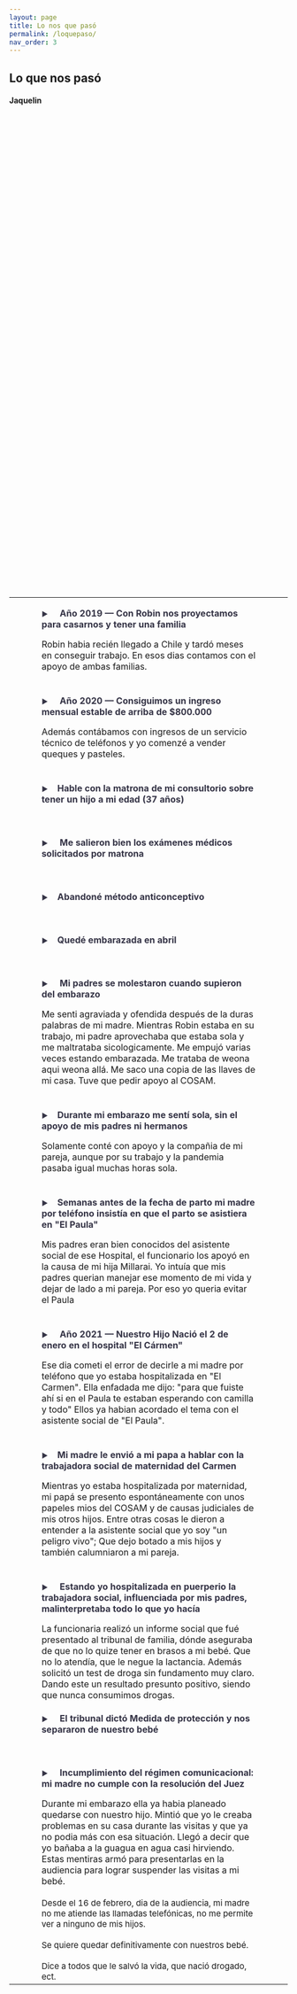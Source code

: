 ```yaml
---
layout: page
title: Lo nos que pasó
permalink: /loquepaso/
nav_order: 3
---
```



<h2>Lo que nos pasó</h2>
<h4>Jaquelin</h4>

 
 
 <table width="100%">


  <tr>
    <td width="10%"> </td>
    <td width="80%"> <p style="font-size:16px; font-weight: bold;color:#353446;"><span style="font-size:12px">▶</span>&nbsp;&nbsp;&nbsp;&nbsp; Año 2019 — Con Robin nos proyectamos para casarnos y tener una familia </p>Robin habia recién llegado a Chile y tardó meses en conseguir trabajo. En esos dias contamos con el apoyo de ambas familias.<br>
  <br></td>
    <td width="10%"> </td>
  </tr>


  <tr>
    <td></td>
    <td> <p style="font-size:16px; font-weight: bold;color:#353446;"><span style="font-size:12px">▶</span>&nbsp;&nbsp;&nbsp;&nbsp; Año 2020 — Consiguimos un ingreso mensual estable de arriba de $800.000 </p>Además contábamos con ingresos de un servicio técnico de teléfonos y yo comenzé a vender queques y pasteles.<br>
  <br></td>
    <td> </td>
  </tr>


  <tr>
    <td> </td>
    <td> <p style="font-size:16px; font-weight: bold;color:#353446;"><span style="font-size:12px">▶</span>&nbsp;&nbsp;&nbsp;&nbsp;Hable con la matrona de mi consultorio sobre tener un hijo a mi edad (37 años)</p>
 <br></td>
    <td> </td>
  </tr>

  <tr>
    <td> </td>
    <td>  <p style="font-size:16px; font-weight: bold;color:#353446;"><span style="font-size:12px">▶</span>&nbsp;&nbsp;&nbsp;&nbsp; Me salieron bien los exámenes médicos solicitados por matrona</p>
 <br></td>
    <td> </td>
  </tr>


  <tr>
    <td> </td>
    <td>
 <p span style="font-size:16px; font-weight: bold;color:#353446;"><span style="font-size:12px">▶</span>&nbsp;&nbsp;&nbsp;&nbsp;Abandoné método anticonceptivo</p>
   <br>
	</td>
    <td> </td>
  </tr>

  <tr>
    <td> </td>
    <td>
 <p style="font-size:16px; font-weight: bold;color:#353446;"><span style="font-size:12px">▶</span>&nbsp;&nbsp;&nbsp;&nbsp;Quedé embarazada en abril</p>
   <br>
	</td>
    <td> </td>
  </tr>


  <tr>
    <td> </td>
    <td>
 <p style="font-size:16px; font-weight: bold;color:#353446;"><span style="font-size:12px">▶</span>&nbsp;&nbsp;&nbsp;&nbsp; Mi padres se molestaron cuando supieron del embarazo</p>Me senti agraviada y ofendida después de la duras palabras de mi madre. Mientras Robin estaba en su trabajo, mi padre aprovechaba que estaba sola y me maltrataba sicologicamente. Me empujó varias veces estando embarazada. Me trataba de weona aqui weona allá. Me saco una copia de las llaves de mi casa. Tuve que pedir apoyo al COSAM.<br>
   <br>
	</td>
    <td> </td>
  </tr>


  <tr>
    <td> </td>
    <td>
 <p style="font-size:16px; font-weight: bold;color:#353446;"><span style="font-size:12px">▶</span>&nbsp;&nbsp;&nbsp;&nbsp;Durante mi embarazo me sentí sola, sin el apoyo de mis padres ni hermanos</p> Solamente conté con apoyo y la compañia de mi pareja, aunque por su trabajo y la pandemia pasaba igual muchas horas sola.<br>
   <br>
	</td>
    <td> </td>
  </tr>





  <tr>
    <td> </td>
    <td>
 <p style="font-size:16px; font-weight: bold;color:#353446;"><span style="font-size:12px">▶</span>&nbsp;&nbsp;&nbsp;&nbsp;Semanas antes de la fecha de parto mi madre por teléfono insistía en que el parto se asistiera en "El Paula"</p> Mis padres eran bien conocidos del asistente social de ese Hospital, el funcionario los apoyó en la causa de mi hija Millarai. Yo intuía que mis padres querian manejar ese momento de mi vida y dejar de lado a mi pareja. Por eso yo queria evitar el Paula<br>
   <br>
	</td>
    <td> </td>
  </tr>


  <tr>
    <td> </td>
    <td>
 <p style="font-size:16px; font-weight: bold;color:#353446;"><span style="font-size:12px">▶</span>&nbsp;&nbsp;&nbsp;&nbsp; Año 2021 — Nuestro Hijo Nació el 2 de enero en el hospital "El Cármen"</p>
 Ese dia cometi el error de decirle a mi madre por teléfono que yo estaba hospitalizada en "El Carmen".
 Ella enfadada me dijo: "para que fuiste ahí si en el Paula te estaban esperando con camilla y todo" Ellos ya habian acordado el tema con el asistente social de "El Paula".<br>
  <br>
	</td>
    <td> </td>
  </tr>

  <tr>
    <td> </td>
    <td>
 <p style="font-size:16px; font-weight: bold;color:#353446;"><span style="font-size:12px">▶</span>&nbsp;&nbsp;&nbsp;&nbsp;Mi madre le envió a mi papa a hablar con la trabajadora social de maternidad del Carmen</p> Mientras yo estaba hospitalizada por maternidad, mi papá se presento espontáneamente con unos papeles mios del COSAM y de causas judiciales de mis otros hijos. Entre otras cosas le dieron a entender a la asistente social que yo soy "un peligro vivo"; Que dejo botado a mis hijos y también calumniaron a mi pareja.<br>
  <br>
	</td>
    <td> </td>
  </tr>

  <tr>
    <td> </td>
    <td>
 <p style="font-size:16px; font-weight: bold;color:#353446;"><span style="font-size:12px">▶</span>&nbsp;&nbsp;&nbsp;&nbsp; Estando yo hospitalizada en puerperio la trabajadora social, influenciada por mis padres, malinterpretaba todo lo que yo hacía</p>La funcionaria realizó un informe social que fué presentado al tribunal de familia, dónde aseguraba de que no lo quize tener en brasos a mi bebé. Que no lo atendía, que le negue la lactancia. Además solicitó un test de droga sin fundamento muy claro. Dando este un resultado presunto positivo, siendo que nunca consumimos drogas.<br>
	</td>
    <td> </td>
  </tr>


  <tr>
    <td> </td>
    <td>
 <p style="color:#353446; font-size:16px; font-weight: bold;"><span style="font-size:12px">▶</span>&nbsp;&nbsp;&nbsp;&nbsp; El tribunal dictó Medida de protección y nos separaron de nuestro bebé</p><br>
	</td>
    <td> </td>
  </tr>



  <tr>
    <td> </td>
    <td>
 <p style="font-size:16px; color:#353446;font-weight:bold;"><span style="font-size:12px;">▶</span>&nbsp;&nbsp;&nbsp;&nbsp; Incumplimiento del régimen comunicacional: mi madre no cumple con la resolución del Juez</p>Durante mi embarazo ella ya habia planeado quedarse con nuestro hijo. Mintió que yo le creaba problemas en su casa durante las visitas y que ya no podia más con esa situación. Llegó a decir que yo bañaba a la guagua en agua casi hirviendo. Estas mentiras armó para presentarlas en la audiencia para lograr suspender las visitas a mi bebé. <br><br><font style="font-size:15px">Desde el 16 de febrero, dia de la audiencia, mi madre no me atiende las llamadas telefónicas, no me permite ver a ninguno de mis hijos.<br><br> Se quiere quedar definitivamente con nuestros bebé.<br><br>Dice a todos que le salvó la vida, que nació drogado, ect.</font>
	</td>
    <td> </td>
  </tr>



</table>
 
 

